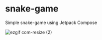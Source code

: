 # snake-game

Simple snake-game using Jetpack Compose

![ezgif com-resize (2)](https://user-images.githubusercontent.com/81919513/231973091-6b327835-8bec-4a71-883a-17bb6b1ebee1.gif)

